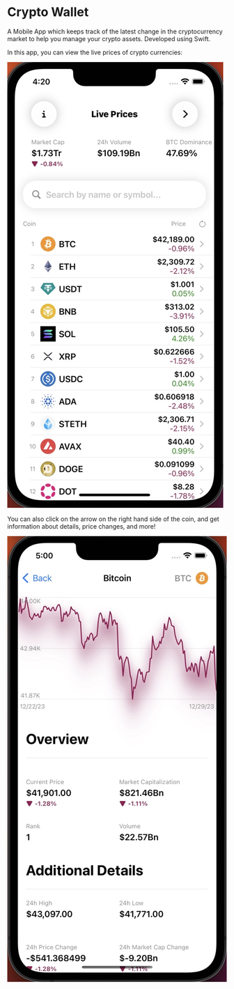 # Crypto Wallet
A Mobile App which keeps track of the latest change in the cryptocurrency market to help you manage your crypto assets. Developed using Swift.

In this app, you can view the live prices of crypto currencies: 

![Live Prices](https://github.com/varuhn36/Crypto-Wallet-Portfolio/blob/main/Images/Live%20Prices.jpeg)

You can also click on the arrow on the right hand side of the coin, and get information about details, price changes, and more!

![Coin Details](https://github.com/varuhn36/Crypto-Wallet-Portfolio/blob/main/Images/Coin%20Details.jpeg)
